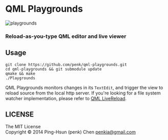 QML Playgrounds
===============

![playgrounds](http://i.imgur.com/sKbtPgS.png)

### Reload-as-you-type QML editor and live viewer 

## Usage 

    git clone https://github.com/penk/qml-playgrounds.git
    cd qml-playgrounds && git submodule update 
    qmake && make 
    ./Playgrounds

QML Playgrounds monitors changes in its `TextEdit`, and trigger the view to reload source from the local http server. If you're looking for a file system watcher implementation, please refer to [QML LiveReload](https://github.com/penk/qml-playgrounds). 

## LICENSE 

The MIT License  
Copyright © 2014 Ping-Hsun (penk) Chen <penkia@gmail.com>
